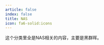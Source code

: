 ```yaml
---
article: false
index: false
title: NAS
icon: fa6-solid:icons
---
```


这个分类里全是NAS相关的内容，主要是黑群晖。

<!-- markdownlint-disable MD033 -->

<Catalog base='/NAS、服务器和软路由/' />

<!-- markdownlint-enable MD033 -->
